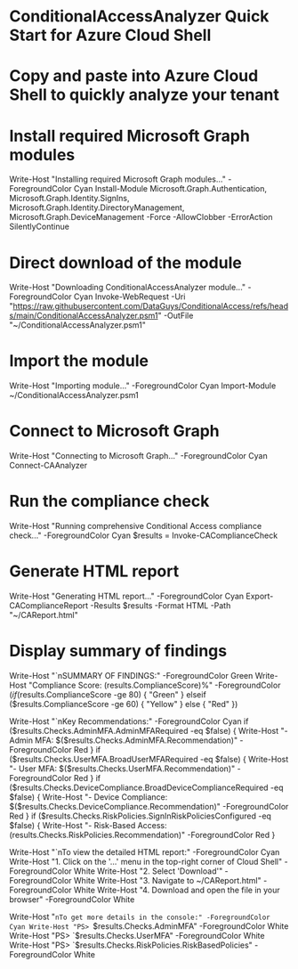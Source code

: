 # ConditionalAccessAnalyzer Quick Start for Azure Cloud Shell
# Copy and paste into Azure Cloud Shell to quickly analyze your tenant

# Install required Microsoft Graph modules
Write-Host "Installing required Microsoft Graph modules..." -ForegroundColor Cyan
Install-Module Microsoft.Graph.Authentication, Microsoft.Graph.Identity.SignIns, Microsoft.Graph.Identity.DirectoryManagement, Microsoft.Graph.DeviceManagement -Force -AllowClobber -ErrorAction SilentlyContinue

# Direct download of the module
Write-Host "Downloading ConditionalAccessAnalyzer module..." -ForegroundColor Cyan
Invoke-WebRequest -Uri "https://raw.githubusercontent.com/DataGuys/ConditionalAccess/refs/heads/main/ConditionalAccessAnalyzer.psm1" -OutFile "~/ConditionalAccessAnalyzer.psm1"

# Import the module
Write-Host "Importing module..." -ForegroundColor Cyan
Import-Module ~/ConditionalAccessAnalyzer.psm1

# Connect to Microsoft Graph
Write-Host "Connecting to Microsoft Graph..." -ForegroundColor Cyan
Connect-CAAnalyzer

# Run the compliance check
Write-Host "Running comprehensive Conditional Access compliance check..." -ForegroundColor Cyan
$results = Invoke-CAComplianceCheck

# Generate HTML report
Write-Host "Generating HTML report..." -ForegroundColor Cyan
Export-CAComplianceReport -Results $results -Format HTML -Path "~/CAReport.html"

# Display summary of findings
Write-Host "`nSUMMARY OF FINDINGS:" -ForegroundColor Green
Write-Host "Compliance Score: $($results.ComplianceScore)%" -ForegroundColor $(if ($results.ComplianceScore -ge 80) { "Green" } elseif ($results.ComplianceScore -ge 60) { "Yellow" } else { "Red" })

Write-Host "`nKey Recommendations:" -ForegroundColor Cyan
if ($results.Checks.AdminMFA.AdminMFARequired -eq $false) {
    Write-Host "- Admin MFA: $($results.Checks.AdminMFA.Recommendation)" -ForegroundColor Red
}
if ($results.Checks.UserMFA.BroadUserMFARequired -eq $false) {
    Write-Host "- User MFA: $($results.Checks.UserMFA.Recommendation)" -ForegroundColor Red
}
if ($results.Checks.DeviceCompliance.BroadDeviceComplianceRequired -eq $false) {
    Write-Host "- Device Compliance: $($results.Checks.DeviceCompliance.Recommendation)" -ForegroundColor Red
}
if ($results.Checks.RiskPolicies.SignInRiskPoliciesConfigured -eq $false) {
    Write-Host "- Risk-Based Access: $($results.Checks.RiskPolicies.Recommendation)" -ForegroundColor Red
}

Write-Host "`nTo view the detailed HTML report:" -ForegroundColor Cyan
Write-Host "1. Click on the '...' menu in the top-right corner of Cloud Shell" -ForegroundColor White
Write-Host "2. Select 'Download'" -ForegroundColor White
Write-Host "3. Navigate to ~/CAReport.html" -ForegroundColor White
Write-Host "4. Download and open the file in your browser" -ForegroundColor White

Write-Host "`nTo get more details in the console:" -ForegroundColor Cyan
Write-Host "PS> `$results.Checks.AdminMFA" -ForegroundColor White
Write-Host "PS> `$results.Checks.UserMFA" -ForegroundColor White
Write-Host "PS> `$results.Checks.RiskPolicies.RiskBasedPolicies" -ForegroundColor White
